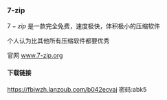 ### 7-zip

$7-zip$ 是一款完全免费，速度极快，体积极小的压缩软件

个人认为比其他所有压缩软件都要优秀

官网 www.7-zip.org

#### 下载链接

https://fbiwzh.lanzoub.com/b042ecvaj
密码:abk5